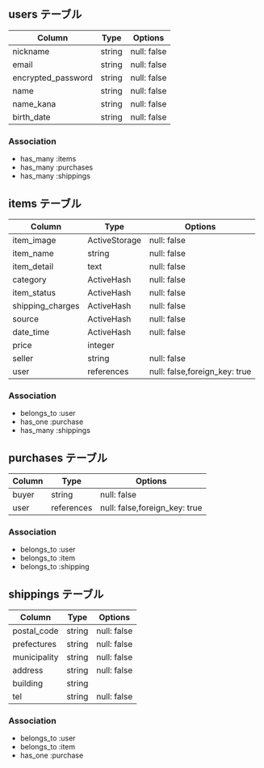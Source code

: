
## users テーブル

|Column             |Type    |Options      |
|-------------------|--------|-------------|
|nickname           | string | null: false |
|email              | string | null: false |
|encrypted_password | string | null: false |
|name               | string | null: false |
|name_kana          | string | null: false |
birth_date          | string | null: false |

### Association
- has_many :items
- has_many :purchases
- has_many :shippings


## items テーブル

|Column          |Type           |Options|
|----------------|---------------|-------|
|item_image      | ActiveStorage | null: false |
|item_name       | string        | null: false |
|item_detail     | text          | null: false |
|category        | ActiveHash    | null: false |
|item_status     |ActiveHash     | null: false |
|shipping_charges|ActiveHash     | null: false |
|source          |ActiveHash     | null: false |
|date_time       |ActiveHash     | null: false |
|price           | integer       |             |
|seller          | string        | null: false |
|user            | references    | null: false,foreign_key: true |


### Association
- belongs_to :user
- has_one :purchase
- has_many :shippings

## purchases テーブル

|Column|Type        |Options                         |
|------|------------|--------------------------------|
|buyer | string     | null: false                    |
|user  | references | null: false,foreign_key: true  |


### Association
- belongs_to :user
- belongs_to :item
- belongs_to :shipping

## shippings テーブル

|Column      |Type    |Options      |
|------------|--------|-------------|
|postal_code | string | null: false |
|prefectures | string | null: false |
|municipality| string | null: false |
|address     | string | null: false |
|building    | string |             |
|tel         | string | null: false |


### Association
- belongs_to :user
- belongs_to :item
- has_one :purchase

